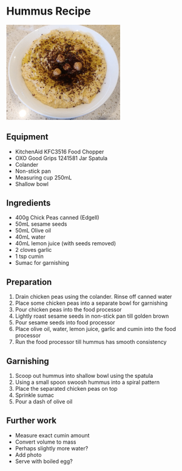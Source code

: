 # Hummus Recipe

<img src="hummus.jpg" width="300"/>

## Equipment 
- KitchenAid KFC3516 Food Chopper
- OXO Good Grips 1241581 Jar Spatula
- Colander
- Non-stick pan
- Measuring cup 250mL
- Shallow bowl 

## Ingredients
- 400g Chick Peas canned (Edgell)
- 50mL sesame seeds
- 50mL Olive oil
- 40mL water 
- 40mL lemon juice (with seeds removed)
- 2 cloves garlic
- 1 tsp cumin 
- Sumac for garnishing

## Preparation
1. Drain chicken peas using the colander. Rinse off canned water
2. Place some chicken peas into a separate bowl for garnishing
3. Pour chicken peas into the food processor
4. Lightly roast sesame seeds in non-stick pan till golden brown
5. Pour sesame seeds into food processor
6. Place olive oil, water, lemon juice, garlic and cumin into the food processor
7. Run the food processor till hummus has smooth consistency

## Garnishing
1. Scoop out hummus into shallow bowl using the spatula
2. Using a small spoon swoosh hummus into a spiral pattern
3. Place the separated chicken peas on top
4. Sprinkle sumac 
5. Pour a dash of olive oil 

## Further work 
- Measure exact cumin amount
- Convert volume to mass
- Perhaps slightly more water?
- Add photo 
- Serve with boiled egg?